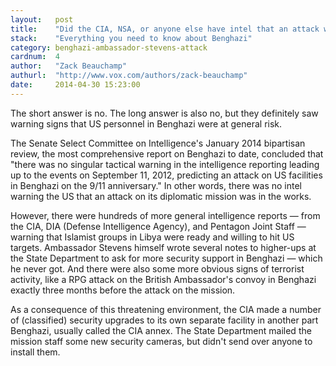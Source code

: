 ```yaml
---
layout:   post
title:    "Did the CIA, NSA, or anyone else have intel that an attack was coming?"
stack:    "Everything you need to know about Benghazi"
category: benghazi-ambassador-stevens-attack
cardnum:  4
author:   "Zack Beauchamp"
authurl:  "http://www.vox.com/authors/zack-beauchamp"
date:     2014-04-30 15:23:00
---
```


The short answer is no. The long answer is also no, but they definitely saw warning signs that US personnel in Benghazi were at general risk.

The Senate Select Committee on Intelligence's January 2014 bipartisan review, the most comprehensive report on Benghazi to date, concluded that "there was no singular tactical warning in the intelligence reporting leading up to the events on September 11, 2012, predicting an attack on US facilities in Benghazi on the 9/11 anniversary." In other words, there was no intel warning the US that an attack on its diplomatic mission was in the works.

However, there were hundreds of more general intelligence reports — from the CIA, DIA (Defense Intelligence Agency), and Pentagon Joint Staff — warning that Islamist groups in Libya were ready and willing to hit US targets. Ambassador Stevens himself wrote several notes to higher-ups at the State Department to ask for more security support in Benghazi — which he never got. And there were also some more obvious signs of terrorist activity, like a RPG attack on the British Ambassador's convoy in Benghazi exactly three months before the attack on the mission.

As a consequence of this threatening environment, the CIA made a number of (classified) security upgrades to its own separate facility in another part Benghazi, usually called the CIA annex. The State Department mailed the mission staff some new security cameras, but didn't send over anyone to install them.